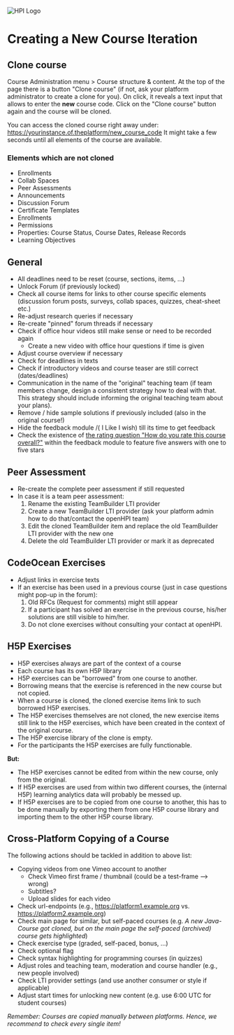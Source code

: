![HPI Logo](../img/HPI_Logo.png)

# Creating a New Course Iteration

## Clone course
Course Administration menu > Course structure & content.
At the top of the page there is a button "Clone course" (if not, ask your platform administrator to create a clone for you).
On click, it reveals a text input that allows to enter the **new** course code.
Click on the "Clone course" button again and the course will be cloned.

You can access the cloned course right away under:  
https://yourinstance.of.theplatform/new_course_code
It might take a few seconds until all elements of the course are available.

### Elements which are not cloned
- Enrollments
- Collab Spaces
- Peer Assessments
- Announcements
- Discussion Forum
- Certificate Templates
- Enrollments
- Permissions
- Properties: Course Status, Course Dates, Release Records
- Learning Objectives

## General
- All deadlines need to be reset (course, sections, items, ...)
- Unlock Forum (if previously locked)
- Check all course items for links to other course specific elements (discussion forum posts, surveys, collab spaces, quizzes, cheat-sheet etc.)
- Re-adjust research queries if necessary
- Re-create "pinned" forum threads if necessary
- Check if office hour videos still make sense or need to be recorded again
  - Create a new video with office hour questions if time is given
- Adjust course overview if necessary
- Check for deadlines in texts
- Check if introductory videos and course teaser are still correct (dates/deadlines)
- Communication in the name of the "original" teaching team (if team members change, design a consistent strategy how to deal with that. This strategy should include informing the original teaching team about your plans).
- Remove / hide sample solutions if previously included (also in the original course!)
- Hide the feedback module /( I Like I wish) till its time to get feedback
- Check the existence of [the rating question "How do you rate this course overall?"](../img/courseadministration/createcourseiteration/rating_question.png) within the feedback module to feature five answers with one to five stars

## Peer Assessment
- Re-create the complete peer assessment if still requested
- In case it is a team peer assessment:
  1. Rename the existing TeamBuilder LTI provider
  2. Create a new TeamBuilder LTI provider (ask your platform admin how to do that/contact the openHPI team)
  3. Edit the cloned TeamBuilder item and replace the old TeamBuilder LTI provider with the new one
  4. Delete the old TeamBuilder LTI provider or mark it as deprecated


## CodeOcean Exercises
- Adjust links in exercise texts
- If an exercise has been used in a previous course (just in case questions might pop-up in the forum):
  1. Old RFCs (Request for comments) might still appear
  2. If a participant has solved an exercise in the previous course, his/her solutions are still visible to him/her.
  3. Do not clone exercises without consulting your contact at openHPI.

## H5P Exercises
- H5P exercises always are part of the context of a course
- Each course has its own H5P library
- H5P exercises can be "borrowed" from one course to another.
- Borrowing means that the exercise is referenced in the new course but not copied.
- When a course is cloned, the cloned exercise items link to such borrowed H5P exercises.
- The H5P exercises themselves are not cloned, the new exercise items still link to the H5P exercises, which have been created in the context of the original course.
- The H5P exercise library of the clone is empty.
- For the participants the H5P exercises are fully functionable.

**But:**

- The H5P exercises cannot be edited from within the new course, only from the original.
- If H5P exercises are used from within two different courses, the (internal H5P) learning analytics data will probably be messed up.
- If H5P exercises are to be copied from one course to another, this has to be done manually by exporting them from one H5P course library and importing them to the other H5P course library.

## Cross-Platform Copying of a Course

The following actions should be tackled in addition to above list:

- Copying videos from one Vimeo account to another
  - Check Vimeo first frame / thumbnail (could be a test-frame --> wrong)
  - Subtitles?
  - Upload slides for each video
- Check url-endpoints (e.g., https://platform1.example.org vs. https://platform2.example.org)
- Check main page for similar, but self-paced courses (e.g. *A new Java-Course got cloned, but on the main page the self-paced (archived) course gets highlighted*)
- Check exercise type (graded, self-paced, bonus, ...)
- Check optional flag
- Check syntax highlighting for programming courses (in quizzes)
- Adjust roles and teaching team, moderation and course handler (e.g., new people involved)
- Check LTI provider settings (and use another consumer or style if applicable)
- Adjust start times for unlocking new content (e.g. use 6:00 UTC for student courses)

*Remember: Courses are copied manually between platforms. Hence, we recommend to check every single item!*
